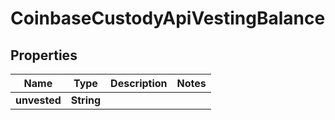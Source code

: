 
# CoinbaseCustodyApiVestingBalance

## Properties
Name | Type | Description | Notes
------------ | ------------- | ------------- | -------------
**unvested** | **String** |  | 



